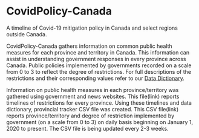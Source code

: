 # CovidPolicy-Canada
A timeline of Covid-19 mitigation policy in Canada and select regions outside Canada. 

CovidPolicy-Canada gathers information on common public health measures for each province and territory in Canada. This information can assist in understanding government responses in every province across Canada. Public policies implemented by governments recorded on a scale from 0 to 3 to reflect the degree of restrictions. For full descriptions of the restrictions and their corresponding values refer to our [Data Dictionary](https://github.com/ddick8/CovidPolicy-Canada/blob/main/Data%20Dictionary.md). 

Information on public health measures in each province/territory was gathered using government and news websites. This file(link) reports timelines of restrictions for every province.  Using these timelines and data dictionary, provincial tracker CSV file was created. This CSV file(link) reports province/territory and degree of restriction implemented by government (on a scale from 0 to 3) on daily basis beginning on January 1, 2020 to present. The CSV file is being updated every 2-3 weeks.

